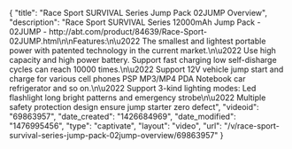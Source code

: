 {
    "title": "Race Sport SURVIVAL Series Jump Pack 02JUMP Overview",
    "description": "Race Sport SURVIVAL Series 12000mAh Jump Pack - 02JUMP - http:\/\/abt.com\/product\/84639\/Race-Sport-02JUMP.html\n\nFeatures:\n\u2022 The smallest and lightest portable power with patented technology in the current market.\n\u2022 Use high capacity and high power battery. Support fast charging low self-disharge cycles can reach 10000 times.\n\u2022 Support 12V vehicle jump start and charge for various cell phones PSP MP3\/MP4 PDA Notebook car refrigerator and so on.\n\u2022 Support 3-kind lighting modes: Led flashlight long bright patterns and emergency strobe\n\u2022 Multiple safety protection design ensure jump starter zero defect",
    "videoid": "69863957",
    "date_created": "1426684969",
    "date_modified": "1476995456",
    "type": "captivate",
    "layout": "video",
    "url": "\/v\/race-sport-survival-series-jump-pack-02jump-overview\/69863957"
}